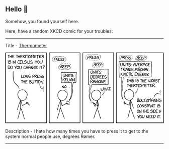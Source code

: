 ## Hello 👀

Somehow, you found yourself here.

Here, have a random XKCD comic for your troubles:

-----------------------------------

Title - [Thermometer](https://xkcd.com/2292)

![Thermometer](./random_comic.png)

Description - I hate how many times you have to press it to get to the system normal people use, degrees Rømer.

-----------------------------------